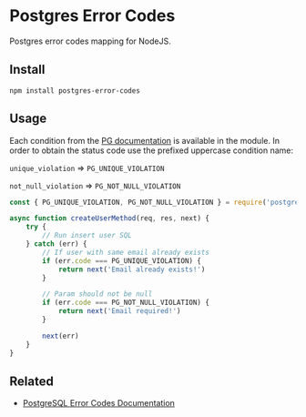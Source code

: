 # Postgres Error Codes

Postgres error codes mapping for NodeJS.

## Install
```
npm install postgres-error-codes
```

## Usage

Each condition from the [PG documentation](https://www.postgresql.org/docs/9.2/errcodes-appendix.html) is available in the module. In order to obtain the status code use the prefixed uppercase condition name:

`unique_violation` => `PG_UNIQUE_VIOLATION`

`not_null_violation` => `PG_NOT_NULL_VIOLATION`

```javascript
const { PG_UNIQUE_VIOLATION, PG_NOT_NULL_VIOLATION } = require('postgres-error-codes')

async function createUserMethod(req, res, next) {
    try {
        // Run insert user SQL
    } catch (err) {
        // If user with same email already exists
        if (err.code === PG_UNIQUE_VIOLATION) {
            return next('Email already exists!')
        }

        // Param should not be null
        if (err.code === PG_NOT_NULL_VIOLATION) {
            return next('Email required!')
        }

        next(err)
    }
}
```

## Related
- [PostgreSQL Error Codes Documentation](https://www.postgresql.org/docs/9.2/errcodes-appendix.html)
